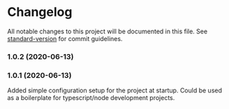 # Changelog

All notable changes to this project will be documented in this file. See [standard-version](https://github.com/conventional-changelog/standard-version) for commit guidelines.

### 1.0.2 (2020-06-13)

### 1.0.1 (2020-06-13)

Added simple configuration setup for the project at startup. Could be used as a boilerplate for typescript/node development projects.
